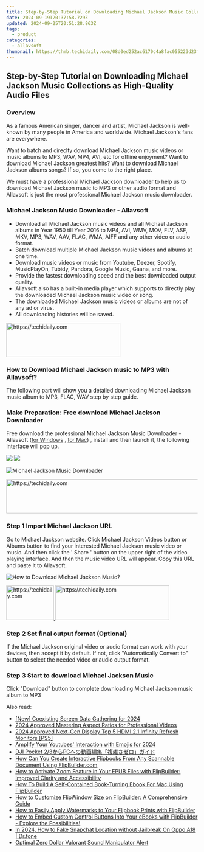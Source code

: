 ```yaml
---
title: Step-by-Step Tutorial on Downloading Michael Jackson Music Collections as High-Quality Audio Files
date: 2024-09-19T20:37:58.729Z
updated: 2024-09-25T20:51:28.863Z
tags:
  - product
categories:
  - allavsoft
thumbnail: https://thmb.techidaily.com/08d0ed252ac6170c4a8fac055223d23fecc76ab6227921b368a4209f8523cce7.png
---
```


## Step-by-Step Tutorial on Downloading Michael Jackson Music Collections as High-Quality Audio Files

### Overview

As a famous American singer, dancer and artist, Michael Jackson is well-known by many people in America and worldwide. Michael Jackson's fans are everywhere.

Want to batch and direclty download Michael Jackson music videos or music albums to MP3, WAV, MP4, AVI, etc for offline enjoyment? Want to download Michael Jackson greatest hits? Want to download Michael Jackson albums songs? If so, you come to the right place.

We must have a professional Michael Jackson downloader to help us to download Michael Jackson music to MP3 or other audio format and Allavsoft is just the most professional Michael Jackson music downloader.

### Michael Jackson Music Downloader - Allavsoft

* Download all Michael Jackson music videos and all Michael Jackson albums in Year 1950 till Year 2016 to MP4, AVI, WMV, MOV, FLV, ASF, MKV, MP3, WAV, AAV, FLAC, WMA, AIFF and any other video or audio format.
* Batch download multiple Michael Jackson music videos and albums at one time.
* Download music videos or music from Youtube, Deezer, Spotify, MusicPlayOn, Tubidy, Pandora, Google Music, Gaana, and more.
* Provide the fastest downloading speed and the best downloaded output quality.
* Allavsoft also has a built-in media player which supports to directly play the downloaded Michael Jackson music video or song.
* The downloaded Michael Jackson music videos or albums are not of any ad or virus.
* All downloading histories will be saved.

<!-- affiliate ads begin -->
<a href="https://aligracehair.sjv.io/c/5597632/1915865/19272" target="_top" id="1915865">
  <img src="//a.impactradius-go.com/display-ad/19272-1915865" border="0" alt="https://techidaily.com" width="300" height="90"/>
</a>
<img height="0" width="0" src="https://aligracehair.sjv.io/i/5597632/1915865/19272" style="position:absolute;visibility:hidden;" border="0" />
<!-- affiliate ads end -->

### How to Download Michael Jackson music to MP3 with Allavsoft?

The following part will show you a detailed downloading Michael Jackson music album to MP3, FLAC, WAV step by step guide.

### Make Preparation: Free download Michael Jackson Downloader

Free download the professional Michael Jackson Music Downloader - Allavsoft ([for Windows](https://tools.techidaily.com/allavsoft/products/) , [for Mac](https://tools.techidaily.com/allavsoft/products/)) , install and then launch it, the following interface will pop up.

[![](https://www.allavsoft.com/how-to/../images/how-to/free-download-win.jpg)](https://tools.techidaily.com/allavsoft/products/) [![](https://www.allavsoft.com/how-to/../images/how-to/free-download-mac.jpg)](https://tools.techidaily.com/allavsoft/products/)

![Michael Jackson Music Downloader](https://www.allavsoft.com/how-to/../images/allavsoft/screen-shot-600.jpg)

<!-- affiliate ads begin -->
<a href="https://appsumo.8odi.net/c/5597632/2037318/7443" target="_top" id="2037318">
  <img src="//a.impactradius-go.com/display-ad/7443-2037318" border="0" alt="https://techidaily.com" width="728" height="90"/>
</a>
<img height="0" width="0" src="https://appsumo.8odi.net/i/5597632/2037318/7443" style="position:absolute;visibility:hidden;" border="0" />
<!-- affiliate ads end -->

### Step 1 Import Michael Jackson URL

Go to Michael Jackson website. Click Michael Jackson Videos button or Albums button to find your interested Michael Jackson music video or music. And then click the ' Share ' button on the upper right of the video playing interface. And then the music video URL will appear. Copy this URL and paste it to Allavsoft.

![How to Download Michael Jackson Music?](https://www.allavsoft.com/how-to/../images/how-to/download-rtmp-video/download-rtmp-video.jpg)

<!-- affiliate ads begin -->
<a href="https://aligracehair.sjv.io/c/5597632/2135409/19272" target="_top" id="2135409">
  <img src="//a.impactradius-go.com/display-ad/19272-2135409" border="0" alt="https://techidaily.com" width="125" height="90"/>
</a>
<img height="0" width="0" src="https://aligracehair.sjv.io/i/5597632/2135409/19272" style="position:absolute;visibility:hidden;" border="0" />
<!-- affiliate ads end -->

<!-- affiliate ads begin -->
<a href="https://aligracehair.sjv.io/c/5597632/1925565/19272" target="_top" id="1925565">
  <img src="//a.impactradius-go.com/display-ad/19272-1925565" border="0" alt="https://techidaily.com" width="300" height="90"/>
</a>
<img height="0" width="0" src="https://aligracehair.sjv.io/i/5597632/1925565/19272" style="position:absolute;visibility:hidden;" border="0" />
<!-- affiliate ads end -->

### Step 2 Set final output format (Optional)

If the Michael Jackson original video or audio format can work with your devices, then accept it by default. If not, click "Automatically Convert to" button to select the needed video or audio output format.

### Step 3 Start to download Michael Jackson Music

Click "Download" button to complete downloading Michael Jackson music album to MP3

<ins class="adsbygoogle"
     style="display:block"
     data-ad-format="autorelaxed"
     data-ad-client="ca-pub-7571918770474297"
     data-ad-slot="1223367746"></ins>

<ins class="adsbygoogle"
     style="display:block"
     data-ad-client="ca-pub-7571918770474297"
     data-ad-slot="8358498916"
     data-ad-format="auto"
     data-full-width-responsive="true"></ins>

<span class="atpl-alsoreadstyle">Also read:</span>
<div><ul>
<li><a href="https://screen-recording.techidaily.com/new-coexisting-screen-data-gathering-for-2024/"><u>[New] Coexisting Screen Data Gathering for 2024</u></a></li>
<li><a href="https://extra-skills.techidaily.com/2024-approved-mastering-aspect-ratios-for-professional-videos/"><u>2024 Approved Mastering Aspect Ratios for Professional Videos</u></a></li>
<li><a href="https://visual-screen-recording.techidaily.com/2024-approved-next-gen-display-top-5-hdmi-21-infinity-refresh-monitors-ps5/"><u>2024 Approved Next-Gen Display Top 5 HDMI 2.1 Infinity Refresh Monitors [PS5]</u></a></li>
<li><a href="https://youtube-clips.techidaily.com/amplify-your-youtubes-interaction-with-emojis-for-2024/"><u>Amplify Your Youtubes' Interaction with Emojis for 2024</u></a></li>
<li><a href="https://win-dash.techidaily.com/dji-pocket-23pc/"><u>DJI Pocket 2/3からPCへの動画編集「複雑さゼロ」ガイド</u></a></li>
<li><a href="https://fox-triigers.techidaily.com/how-can-you-create-interactive-flipbooks-from-any-scannable-document-using-flipbuildercom/"><u>How Can You Create Interactive Flipbooks From Any Scannable Document Using FlipBuilder.com</u></a></li>
<li><a href="https://fox-triigers.techidaily.com/how-to-activate-zoom-feature-in-your-epub-files-with-flipbuilder-improved-clarity-and-accessibility/"><u>How to Activate Zoom Feature in Your EPUB Files with FlipBuilder: Improved Clarity and Accessibility</u></a></li>
<li><a href="https://fox-triigers.techidaily.com/how-to-build-a-self-contained-book-turning-ebook-for-mac-using-flipbuilder/"><u>How To Build A Self-Contained Book-Turning Ebook For Mac Using FlipBuilder</u></a></li>
<li><a href="https://fox-triigers.techidaily.com/how-to-customize-flipwindow-size-on-flipbuilder-a-comprehensive-guide/"><u>How to Customize FlipWindow Size on FlipBuilder: A Comprehensive Guide</u></a></li>
<li><a href="https://fox-triigers.techidaily.com/how-to-easily-apply-watermarks-to-your-flipbook-prints-with-flipbuilder/"><u>How to Easily Apply Watermarks to Your Flipbook Prints with FlipBuilder</u></a></li>
<li><a href="https://fox-triigers.techidaily.com/how-to-embed-custom-control-buttons-into-your-ebooks-with-flipbuilder-explore-the-possibilities/"><u>How to Embed Custom Control Buttons Into Your eBooks with FlipBuilder - Explore the Possibilities!</u></a></li>
<li><a href="https://location-social.techidaily.com/in-2024-how-to-fake-snapchat-location-without-jailbreak-on-oppo-a18-drfone-by-drfone-virtual-android/"><u>In 2024, How to Fake Snapchat Location without Jailbreak On Oppo A18 | Dr.fone</u></a></li>
<li><a href="https://extra-resources.techidaily.com/optimal-zero-dollar-valorant-sound-manipulator-alert/"><u>Optimal Zero Dollar Valorant Sound Manipulator Alert</u></a></li>
</ul></div>

